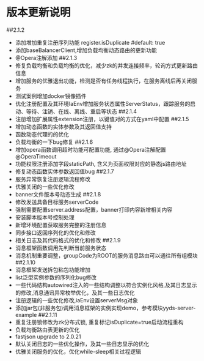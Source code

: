 # 版本更新说明
##2.1.2
- 添加增加重复注册序列功能 register.isDuplicate #default: true
- 添加baseBalancerClient,增加负载均衡动态路由的更新功能
- @Opera注解添加
##2.1.3
- 修复负载均衡和负载均衡的优化，减少zk的并发连接频率，轮询方式更新路由信息
- 增加服务的优雅退出功能，检测是否有任务线程执行，在服务离线后再关闭服务
- 测试案例增加docker镜像插件
- 优化注册配置及其环境IaEnv增加服务状态属性ServerStatus，跟踪服务的启动、等待、注销、在线、离线、重启等状态
##2.1.4
- 注册增加扩展属性extension注册，以键值对的方式在yaml中配置
##2.1.5
- 增加动态函数的实体参数及其返回值支持
- 函数动态代理的的优化
- 负载均衡的一下bug修复
##2.1.6
- 增加opera函数调用超时功能可配置功能, 通过@Opera注解配置@OperaTimeout
- 功能权限注册添加字段staticPath, 含义为页面权限对应的静态js路由地址
- 修复动态函数实体参数返回值bug
##2.1.7
- 服务异常恢复注册逻辑流程修改
- 优雅关闭的一些优化修改
- banner文件版本号动态生成
##2.1.8
- 修改发送具备目标服务serverCode
- 强制需要配置server.address配置，banner打印内容新增相关内容
- 安装脚本版本号控制处理
- 新增环境配置获取服务完整的注册信息
- 同步接口返回序列化的优化和修改
- 相关日志及其代码格式的优化和修改
##2.1.9
- 消息框架函数调用先判断当前服务状态
- 消息机制重要调整，groupCode为ROOT的服务消息路由可以通往所有组模块
##2.1.10
- 消息框架发送拆包粘包功能增加
- list泛型实例参数的序列化bug修改
- 一些代码结构autowired注入的一些结构调整以符合实例化风格,及其日志显示的修改,消息通讯异常枚举优化，及其一些日志优化
- 注册逻辑的一些优化修改,iaEnv设置serverMsg对象
- 添加jar包(非服务包)调用消息框架的实例实现demo，参考模块yyds-server-example
##2.1.11
- 重复注册锁修改为zk分布式锁, 重复标记isDuplicate=true启动流程重构
- 负载均衡路由表更新的优化
- fastjson upgrade to 2.0.21
- 默认关闭日志的一些优化操作，及其一些日志显示的优化
- 优雅关闭服务的优化，优化while-sleep相关过程逻辑
